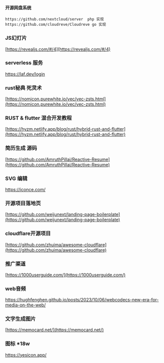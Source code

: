 #### 开源网盘系统
    https://github.com/nextcloud/server  php 实现
    https://github.com/cloudreve/Cloudreve go 实现

### JS幻灯片
[https://revealjs.com/#/4](https://revealjs.com/#/4)

### serverless 服务
https://laf.dev/login

### rust秘典 死灵术
[https://nomicon.purewhite.io/vec/vec-zsts.html](https://nomicon.purewhite.io/vec/vec-zsts.html)

### RUST & flutter 混合开发教程
[https://hyzm.netlify.app/blog/rust/hybrid-rust-and-flutter](https://hyzm.netlify.app/blog/rust/hybrid-rust-and-flutter)

### 简历生成 源码
[https://github.com/AmruthPillai/Reactive-Resume](https://github.com/AmruthPillai/Reactive-Resume)

### SVG 编辑
https://iconce.com/

### 开源项目落地页
[https://github.com/weijunext/landing-page-boilerplate](https://github.com/weijunext/landing-page-boilerplate)

### cloudflare开源项目
[https://github.com/zhuima/awesome-cloudflare](https://github.com/zhuima/awesome-cloudflare)


### 推广渠道 
[https://1000userguide.com/](https://1000userguide.com/)

### web音频
https://hughfenghen.github.io/posts/2023/10/06/webcodecs-new-era-for-media-on-the-web/


### 文字生成图片
[https://memocard.net/](https://memocard.net/)


### 图标 *18w
https://yesicon.app/